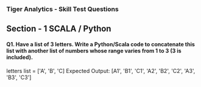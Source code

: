### Tiger Analytics - Skill Test Questions

## Section - 1 SCALA / Python 

#### Q1. Have a list of 3 letters. Write a Python/Scala code to concatenate this list with another list of numbers whose range varies from 1 to 3 (3 is included).
letters list = ['A', 'B', 'C]
Expected Output:
[A1', 'B1', 'C1', 'A2', 'B2', 'C2', 'A3', 'B3', 'C3']
